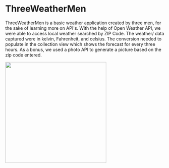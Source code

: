 # ThreeWeatherMen

ThreeWeatherMen is a basic weather application created by three men, for the sake of learning more on API's. With the help of Open Weather API, we were able to access local weather searched by ZIP Code. The weather/ data captured were in kelvin, Fahrenheit, and celsius. The conversion needed to populate in the collection view which shows the forecast for every three hours. As a bonus, we used a photo API to generate a picture based on the zip code entered.

<img src="https://github.com/edwardanchundia/ThreeWeatherMen/blob/master/ThreeManSeeTheFuture_Demo.gif?raw=true" width="320" />
